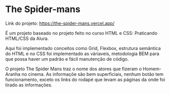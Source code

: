 # The Spider-mans

  Link do projeto: https://the-spider-mans.vercel.app/

  É um projeto baseado no projeto feito no curso HTML e CSS: Praticando HTML/CSS da Alura.
  
  Aqui foi implementado conceitos como Grid, Flexbox, estrutura semântica do HTML e no CSS foi implementado as váriaveis, metodologia BEM para que possa haver um padrão e fácil manutenção de código.
  
  O projeto The Spider Mans traz o nome dos atores que fizeram o Homem-Aranha no cinema. As informaçõe são bem superficiais, nenhum botão tem funcionamento, exceto os links do rodapé que levam as páginas da onde foi tirado as informações.
